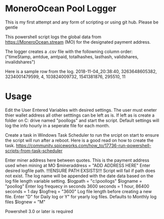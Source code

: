# MoneroOcean Pool Logger
This is my first attempt and any form of scripting or using git hub. Please be gentle

This powershell script logs the global data from https://MoneroOcean.stream (MO) for the designated payment address.

The logger creates a .csv file with the followning column order:
("timeStamp, amtdue, amtpaid, totalhashes, lasthash, validshares, invalidshares")

Here is a sample row from the log. 
2018-11-04_20:38:40, 3263648605382, 3234001479599, 4, 103824009732, 1541381876, 295510, 11

# Usage
Edit the User Entered Variables with desired settings. The user must eneter thier wallet address all other setttings can
be left as is. If left as is create a folder on C: drive named "poollogs" and start the script. Default settings will log the info hourly in a seperate file for each month.

Create a task in Windows Task Scheduler to run the srcipt on start to ensure the script will run after a reboot.
Here is a good read on how to create the task. https://community.spiceworks.com/how_to/17736-run-powershell-scripts-from-task-scheduler

Enter miner address here between quotes. This is the payment address used when mining at MO
$mineraddress = "ADD ADDRESS HERE"
Enter desired logfile path. !!!ENSURE PATH EXSISTS!!! Script will fail if path does not exist.
The log name will be appended with the date data based on the log file length variable setting. 
$logpath = "c:\poollogs\"
$logname = "poollog"
Enter log frequecy in seconds 3600 seconds = 1 hour, 86400 seconds = 1 day
$logfreq = "3600"
Log file length before creating a new file. Enter "D" for Daily log or Y" for yearly log files. Defaults to Monthly log files
$lognew = "M"

Powershell 3.0 or later is required




